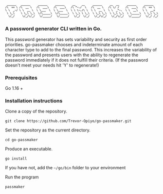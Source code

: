 <img src="passmaker.png" width="600"/>

### A password generator CLI written in Go.

This password generator has sets variability and security as first order priorities. go-passmaker chooses and indeterminate amount of each character type to add to the final password. This increases the variability of the password and presents users with the ability to regenerate the password immediately if it does not fulfill their criteria. (If the password doesn't meet your needs hit 'Y' to regenerate!)

### Prerequisites

Go 1.16 +

### Installation instructions

Clone a copy of the repository.

`git clone https://github.com/Trevor-Opiyo/go-passmaker.git`

Set the repository as the current directory.

`cd go-passmaker`

Produce an executable.

`go install`

If you have not, add the `~/go/bin` folder to your environment

Run the program

`passmaker`
